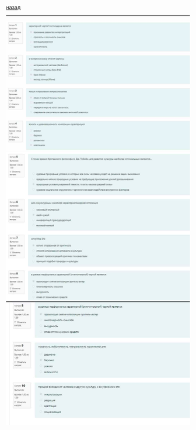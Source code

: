 [назад](../../README.md)
***
![культура атта 3](../../images/cult/att3/th1.jpg)
![культура атта 3](../../images/cult/att3/th2.jpg)
![культура атта 3](../../images/cult/att3/th3.jpg)